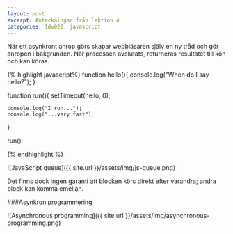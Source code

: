 ```yaml
---
layout: post
excerpt: Anteckningar från lektion 4
categories: 1dv022, javascript
---
```


När ett asynkront anrop görs skapar webbläsaren själv en ny tråd och gör anropen i bakgrunden. När processen avslutats, returneras
 resultatet till kön och kan köras.

{% highlight javascript%}
function hello(){
    console.log("When do I say hello?");
}

function run(){
    setTimeout(hello, 0);

    console.log("I run...");
    console.log("...very fast");
}

run();

{% endhighlight %}

![JavaScript queue]({{ site.url }}/assets/img/js-queue.png)

Det finns dock ingen garanti att blocken körs direkt efter varandra; andra block kan komma emellan.

###Asynkron programmering

![Asynchronous programming]({{ site.url }}/assets/img/asynchronous-programming.png)
